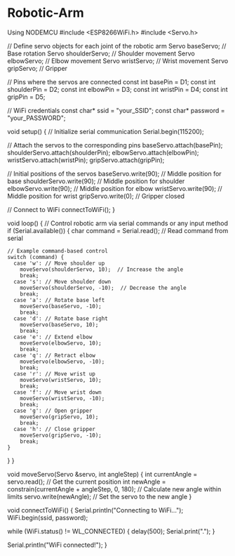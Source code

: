 # Robotic-Arm
Using NODEMCU
#include <ESP8266WiFi.h>
#include <Servo.h>

// Define servo objects for each joint of the robotic arm
Servo baseServo;    // Base rotation
Servo shoulderServo; // Shoulder movement
Servo elbowServo;    // Elbow movement
Servo wristServo;    // Wrist movement
Servo gripServo;    // Gripper

// Pins where the servos are connected
const int basePin = D1;
const int shoulderPin = D2;
const int elbowPin = D3;
const int wristPin = D4;
const int gripPin = D5;

// WiFi credentials
const char* ssid = "your_SSID";
const char* password = "your_PASSWORD";

void setup() {
  // Initialize serial communication
  Serial.begin(115200);

  // Attach the servos to the corresponding pins
  baseServo.attach(basePin);
  shoulderServo.attach(shoulderPin);
  elbowServo.attach(elbowPin);
  wristServo.attach(wristPin);
  gripServo.attach(gripPin);

  // Initial positions of the servos
  baseServo.write(90);     // Middle position for base
  shoulderServo.write(90); // Middle position for shoulder
  elbowServo.write(90);    // Middle position for elbow
  wristServo.write(90);    // Middle position for wrist
  gripServo.write(0);      // Gripper closed

  // Connect to WiFi
  connectToWiFi();
}

void loop() {
  // Control robotic arm via serial commands or any input method
  if (Serial.available()) {
    char command = Serial.read();  // Read command from serial

    // Example command-based control
    switch (command) {
      case 'w': // Move shoulder up
        moveServo(shoulderServo, 10);  // Increase the angle
        break;
      case 's': // Move shoulder down
        moveServo(shoulderServo, -10);  // Decrease the angle
        break;
      case 'a': // Rotate base left
        moveServo(baseServo, -10);
        break;
      case 'd': // Rotate base right
        moveServo(baseServo, 10);
        break;
      case 'e': // Extend elbow
        moveServo(elbowServo, 10);
        break;
      case 'q': // Retract elbow
        moveServo(elbowServo, -10);
        break;
      case 'r': // Move wrist up
        moveServo(wristServo, 10);
        break;
      case 'f': // Move wrist down
        moveServo(wristServo, -10);
        break;
      case 'g': // Open gripper
        moveServo(gripServo, 10);
        break;
      case 'h': // Close gripper
        moveServo(gripServo, -10);
        break;
    }
  }
}

void moveServo(Servo &servo, int angleStep) {
  int currentAngle = servo.read();  // Get the current position
  int newAngle = constrain(currentAngle + angleStep, 0, 180);  // Calculate new angle within limits
  servo.write(newAngle);  // Set the servo to the new angle
}

void connectToWiFi() {
  Serial.println("Connecting to WiFi...");
  WiFi.begin(ssid, password);

  while (WiFi.status() != WL_CONNECTED) {
    delay(500);
    Serial.print(".");
  }

  Serial.println("WiFi connected!");
}

